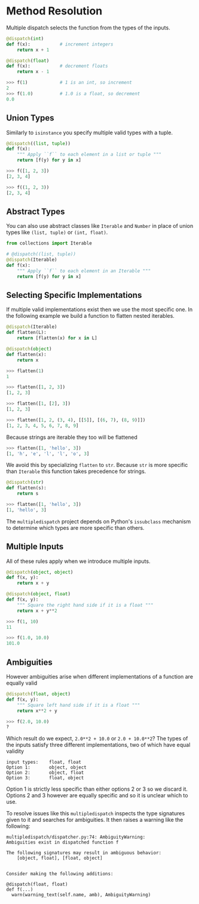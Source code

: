 Method Resolution
=================

Multiple dispatch selects the function from the types of the inputs.

```Python
@dispatch(int)
def f(x):           # increment integers
    return x + 1

@dispatch(float)
def f(x):           # decrement floats
    return x - 1

>>> f(1)            # 1 is an int, so increment
2
>>> f(1.0)          # 1.0 is a float, so decrement
0.0
```


Union Types
-----------

Similarly to `isinstance` you specify multiple valid types with a tuple.

```Python
@dispatch((list, tuple))
def f(x):
    """ Apply ``f`` to each element in a list or tuple """
    return [f(y) for y in x]

>>> f([1, 2, 3])
[2, 3, 4]

>>> f((1, 2, 3))
[2, 3, 4]
```

Abstract Types
--------------

You can also use abstract classes like `Iterable` and `Number` in place of
union types like `(list, tuple)` or `(int, float)`.

```Python
from collections import Iterable

# @dispatch((list, tuple))
@dispatch(Iterable)
def f(x):
    """ Apply ``f`` to each element in an Iterable """
    return [f(y) for y in x]
```


Selecting Specific Implementations
----------------------------------

If multiple valid implementations exist then we use the most specific one.  In
the following example we build a function to flatten nested iterables.

```Python
@dispatch(Iterable)
def flatten(L):
    return [flatten(x) for x in L]

@dispatch(object)
def flatten(x):
    return x

>>> flatten(1)
1

>>> flatten([1, 2, 3])
[1, 2, 3]

>>> flatten([1, [2], 3])
[1, 2, 3]

>>> flatten([1, 2, (3, 4), [[5]], [(6, 7), (8, 9)]])
[1, 2, 3, 4, 5, 6, 7, 8, 9]
```

Because strings are iterable they too will be flattened

```Python
>>> flatten([1, 'hello', 3])
[1, 'h', 'e', 'l', 'l', 'o', 3]
```

We avoid this by specializing `flatten` to `str`.  Because `str` is more
specific than `Iterable` this function takes precedence for strings.

```Python
@dispatch(str)
def flatten(s):
    return s

>>> flatten([1, 'hello', 3])
[1, 'hello', 3]
```

The `multipledispatch` project depends on Python's `issubclass` mechanism to
determine which types are more specific than others.


Multiple Inputs
---------------

All of these rules apply when we introduce multiple inputs.

```Python
@dispatch(object, object)
def f(x, y):
    return x + y

@dispatch(object, float)
def f(x, y):
    """ Square the right hand side if it is a float """
    return x + y**2

>>> f(1, 10)
11

>>> f(1.0, 10.0)
101.0
```


Ambiguities
-----------

However ambiguities arise when different implementations of a function are
equally valid

```Python
@dispatch(float, object)
def f(x, y):
    """ Square left hand side if it is a float """
    return x**2 + y

>>> f(2.0, 10.0)
?
```

Which result do we expect, `2.0**2 + 10.0` or `2.0 + 10.0**2`?  The types of
the inputs satisfy three different implementations, two of which have equal
validity

    input types:    float, float
    Option 1:       object, object
    Option 2:       object, float
    Option 3:       float, object

Option 1 is strictly less specific than either options 2 or 3 so we discard
it.  Options 2 and 3 however are equally specific and so it is unclear which
to use.

To resolve issues like this `multipledispatch` inspects the type signatures
given to it and searches for ambiguities.  It then raises a warning like the
following:

```
multipledispatch/dispatcher.py:74: AmbiguityWarning:
Ambiguities exist in dispatched function f

The following signatures may result in ambiguous behavior:
    [object, float], [float, object]


Consider making the following additions:

@dispatch(float, float)
def f(...)
  warn(warning_text(self.name, amb), AmbiguityWarning)
```
